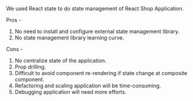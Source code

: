 We used React state to do state management of React Shop Application.

Pros -

1. No need to install and configure external state management library.
2. No state management library learning curve.

Cons -

1. No centralize state of the application.
2. Prop drilling.
3. Difficult to avoid component re-rendering if state change at composite component.
4. Refactoring and scaling application will be time-consuming.
5. Debugging application will need more efforts.  
